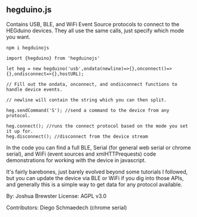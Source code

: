 ## hegduino.js
Contains USB, BLE, and WiFi Event Source protocols to connect to the HEGduino devices.
They all use the same calls, just specify which mode you want.

```
npm i hegduinojs
```


```
import {hegduino} from 'hegduinojs'

let heg = new hegduino('usb',ondata(newline)=>{},onconnect()=>{},ondisconnect=>{},hostURL);

// Fill out the ondata, onconnect, and ondisconnect functions to handle device events.

// newline will contain the string which you can then split.

heg.sendCommand('S'); //send a command to the device from any protocol.

heg.connect(); //runs the connect protocol based on the mode you set it up for.
heg.disconnect(); //disconnect from the device stream

```

In the code you can find a full BLE, Serial (for general web serial or chrome serial), and WiFi (event sources and xmlHTTPrequests) code demonstrations for working with the device in javascript. 

It's fairly barebones, just barely evolved beyond some tutorials I followed, but you can update the device via BLE or WiFi if you dig into those APIs, and generally this is a simple way to get data for any protocol available.


By: Joshua Brewster
License: AGPL v3.0


Contributors:
Diego Schmaedech (chrome serial)
